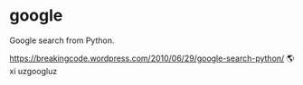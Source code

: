 google
======

Google search from Python.

https://breakingcode.wordpress.com/2010/06/29/google-search-python/
🌎xi uzgoogluz
